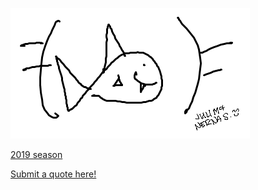 ![Image](ironfish.png)

[2019 season](https://ironsharks.github.io/quotes/2019)

[Submit a quote here!](https://ironsharks.github.io/quotes/submit)

